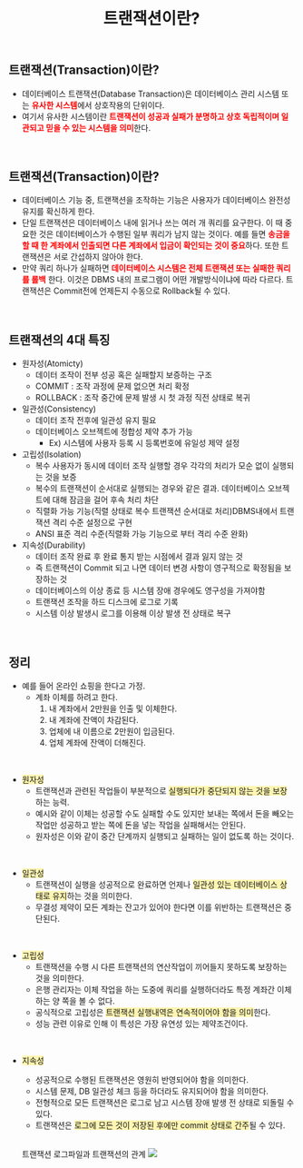 ﻿---
title: "트랜잭션이란?"
tags: 트랜잭션 transaction
categories: Database
---


## 트랜잭션(Transaction)이란?
- 데이터베이스 트랜잭션(Database Transaction)은 데이터베이스 관리 시스템 또는 <span style="color: red">**유사한 시스템**</span>에서 상호작용의 단위이다.
- 여기서 유사한 시스템이란 <span style="color: red">**트랜잭션이 성공과 실패가 분명하고 상호 독립적이며 일관되고 믿을 수 있는 시스템을 의미**</span>한다.

<br>

## 트랜잭션(Transaction)이란?
- 데이터베이스 기능 중, 트랜잭션을 조작하는 기능은 사용자가 데이터베이스 완전성 유지를 확신하게 한다.
- 단일 트랜잭션은 데이터베이스 내에 읽거나 쓰는 여러 개 쿼리를 요구한다. 이 때 중요한 것은 데이터베이스가 수행된 일부 쿼리가 남지 않는 것이다. 예를 들면 <span style="color: red">**송금을 할 때 한 계좌에서 인출되면 다른 계좌에서 입금이 확인되는 것이 중요**</span>하다. 또한 트랜잭션은 서로 간섭하지 않아야 한다.
- 만약 쿼리 하나가 실패하면 <span style="color: red">**데이터베이스 시스템은 전체 트랜잭션 또는 실패한 쿼리를 롤백**</span> 한다. 이것은 DBMS 내의 프로그램이 어떤 개발방식이냐에 따라 다르다. 트랜잭션은 Commit전에 언제든지 수동으로 Rollback될 수 있다.

<br>

## 트랜잭션의 4대 특징
- 원자성(Atomicty)
	- 데이터 조작이 전부 성공 혹은 실패할지 보증하는 구조
	- COMMIT : 조작 과정에 문제 없으면 처리 확정
	- ROLLBACK : 조작 중간에 문제 발생 시 첫 과정 직전 상태로 복귀
- 일관성(Consistency)
	- 데이터 조작 전후에 일관성 유지 필요
	- 데이터베이스 오브젝트에 정합성 제약 추가 가능
		- Ex) 시스템에 사용자 등록 시 등록번호에 유일성 제약 설정 
- 고립성(Isolation)
	- 복수 사용자가 동시에 데이터 조작 실행할 경우 각각의 처리가 모순 없이 실행되는 것을 보증
	- 복수의 트랜잭션이 순서대로 실행되는 경우와 같은 결과. 데이터베이스 오브젝트에 대해 잠금을 걸어 후속 처리 차단
	- 직렬화 가능 기능(직렬 상태로 복수 트랜잭션 순서대로 처리)DBMS내에서 트랜잭션 격리 수준 설정으로 구현
	- ANSI 표준 격리 수준(직렬화 가능 기능으로 부터 격리 수준 완화)
- 지속성(Durability)
	- 데이터 조작 완료 후 완료 통지 받는 시점에서 결과 잃지 않는 것
	- 즉 트랜잭션이 Commit 되고 나면 데이터 변경 사항이 영구적으로 확정됨을 보장하는 것
	- 데이터베이스의 이상 종료 등 시스템 장애 경우에도 영구성을 가져야함
	- 트랜잭션 조작을 하드 디스크에 로그로 기록
	- 시스템 이상 발생시 로그를 이용해 이상 발생 전 상태로 복구

<br>

## 정리
- 예를 들어 온라인 쇼핑을 한다고 가정.
	- 계좌 이체를 하려고 한다.
		1. 내 계좌에서 2만원을 인출 및 이체한다.
		2. 내 계좌에 잔액이 차감된다.
		3. 업체에 내 이름으로 2만원이 입금된다.
		4. 업체 계좌에 잔액이 더해진다.

<br>

- <span style="background-color: #fff5b1">원자성</span>
	- 트랜잭션과 관련된 작업들이 부분적으로 <span style="background-color: #fff5b1">실행되다가 중단되지 않는 것을 보장</span>하는 능력.
	- 예시와 같이 이체는 성공할 수도 실패할 수도 있지만 보내는 쪽에서 돈을 빼오는 작업만 성공하고 받는 쪽에 돈을 넣는 작업을 실패해서는 안된다.
	- 원자성은 이와 같이 중간 단계까지 실행되고 실패하는 일이 없도록 하는 것이다.

<br>

- <span style="background-color: #fff5b1">일관성</span>
	- 트랜잭션이 실행을 성공적으로 완료하면 언제나 <span style="background-color: #fff5b1">일관성 있는 데이터베이스 상태로 유지</span>하는 것을 의미한다.
	- 무결성 제약이 모든 계좌는 잔고가 있어야 한다면 이를 위반하는 트랜잭션은 중단된다.

<br>

- <span style="background-color: #fff5b1">고립성</span>
	- 트랜잭션을 수행 시 다른 트랜잭션의 연산작업이 끼어들지 못하도록 보장하는 것을 의미한다.
	- 은행 관리자는 이체 작업을 하는 도중에 쿼리를 실행하더라도 특정 계좌간 이체하는 양 쪽을 볼 수 없다.
	- 공식적으로 고립성은 <span style="background-color: #fff5b1">트랜잭션 실행내역은 연속적이어야 함을 의미</span>한다.
	- 성능 관련 이유로 인해 이 특성은 가장 유연성 있는 제약조건이다.

<br>

- <span style="background-color: #fff5b1">지속성</span>
	- 성공적으로 수행된 트랜잭션은 영원히 반영되어야 함을 의미한다.
	- 시스템 문제, DB 일관성 체크 등을 하더라도 유지되어야 함을 의미한다.
	- 전형적으로 모든 트랜잭션은 로그로 남고 시스템 장애 발생 전 상태로 되돌릴 수 있다.
	- 트랜잭션은 <span style="background-color: #fff5b1">로그에 모든 것이 저장된 후에만 commit 상태로 간주</span>될 수 있다.

	<br>

	트랜잭션 로그파일과 트랜잭션의 관계
	![](https://img1.daumcdn.net/thumb/R1280x0/?scode=mtistory2&fname=https%3A%2F%2Fblog.kakaocdn.net%2Fdn%2FmvDpr%2FbtqFoClzcOv%2FvPGglmWETKeqjjMWe1Kx30%2Fimg.png)
